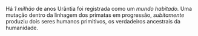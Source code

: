 ﻿Há *1 milhão* de anos Urântia foi registrada como um *mundo habitado.* Uma mutação dentro da linhagem dos primatas em progressão, *subitamente* produziu dois seres humanos primitivos, os verdadeiros ancestrais da humanidade.